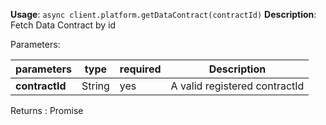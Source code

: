 **Usage**: `async client.platform.getDataContract(contractId)`
**Description**: Fetch Data Contract by id

Parameters:

| parameters             | type               | required       | Description                                                                                             |
|------------------------|--------------------|----------------| ------------------------------------------------------------------------------------------------ |
| **contractId**         | String             | yes            | A valid registered contractId |

Returns : Promise<Buffer>


